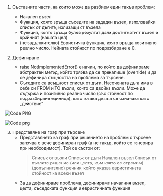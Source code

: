 1. Съставните части, на които може да разбием един такъв проблем:
    - Начален възел
    - Функция, която връща съседите на зададен възел, използвайки списък от дъгите, излизащи от възела
    - Функция, която връща булев резултат дали достигнатият възел е крайният (нашата цел)
    - (не задължително) Евристична функция, която връща позитивно реално число. Нейната стойност по подразбиране е 0.

2. Дефиниране
    - raise NotImplementedError() е начин, по който да дефинираме абстрактен метод, който трябва да се пренапише (override) и да се дефинира същността на проблема за търсене.
    - Съседите са всъщност списък от дъги. Насочената дъга има в себе си FROM и TO възли, които са двойка възли. Може да съдържа и позитивно реално число (със стойност по подразбиране единица), като тогава дъгата се означава като „действие“


<!-- 
class Search_problem(object):
    """Проблемът се състои от:
    * начален възел
    * съседна функция, която връща съседите на даден възел
    * спецификация на целта
    * (допълнително) евристична функция
    Методите трябва да се пренапишат, за да се дефинира проблема."""
    
    def start_node(self):
    """връща началния възел"""
    raise NotImplementedError("start_node") # abstract method
    
    def is_goal(self,node):
    """връща True ако възела е този, който търсим"""
    raise NotImplementedError("is_goal") # abstract method
    
    def neighbors(self,node):
    """връща списък от дъгите, излизащи от текущия възел"""
    raise NotImplementedError("neighbors") # abstract method
    
    def heuristic(self,n):
    """Евристична функция, която връща позитивно реално число.
    Нейната стойност по подразбиране е 0."""
    return 0 
-->
![Code PNG](image.png)

<!-- 
class Arc(object):
    """Насочената дъга има в себе си FROM и TO възли, които са двойка възли. Може да съдържа и позитивно реално число """
    def __init__(self, from_node, to_node, cost=1, action=None):
    assert cost >= 0, ("Cost cannot be negative for"+
    str(from_node)+"->"+str(to_node)+", cost:
    tr(cost))
    self.from_node = from_node
    self.to_node = to_node
    self.action = action
    self.cost=cost
    
    def __repr__(self):
    """string representation of an arc"""
    if self.action:
    return str(self.from_node)+" --"+str(self.action)+"--
    tr(self.to_node)
    else:
    return str(self.from_node)+" -- "+str(self.to_node)
-->

![Code png](image-1.png)

3. Представяне на граф при търсене
    - Представянето на граф при решението на проблем с търсене започва с вече дефиниран граф (а не такъв, който се генерира при необходимост). Той се състои от:
        > Списък от възли
        > Списък от дъги
        > Начален възел
        > Списък от възлите решение (или целта, към която се стремим)
        > (допълнително) речник, който указва евристичната стойност на всеки възел
    - За да дефинираме проблема, дефинираме началния възел, целта, съседската функция и евристичната функция
    
    